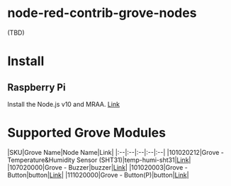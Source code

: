 # node-red-contrib-grove-nodes

(TBD)

# Install

## Raspberry Pi

Install the Node.js v10 and MRAA. [Link](http://matsujirushi.hatenablog.jp/entry/2019/11/09/115539)

# Supported Grove Modules

|SKU|Grove Name|Node Name|Link|
|:--|:--|:--|:--|:--|
|101020212|Grove - Temperature&Humidity Sensor (SHT31)|temp-humi-sht31|[Link](https://www.seeedstudio.com/Grove-Temperature-Humidity-Sensor-SHT31.html)|
|107020000|Grove - Buzzer|buzzer|[Link](https://www.seeedstudio.com/Grove-Buzzer.html)|
|101020003|Grove - Button|button|[Link](https://www.seeedstudio.com/Grove-Button.html)|
|111020000|Grove - Button(P)|button|[Link](https://www.seeedstudio.com/Grove-Button-P.html)|
